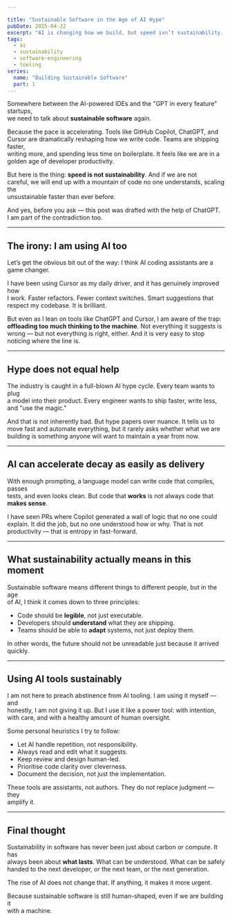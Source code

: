 ```yaml
---

title: "Sustainable Software in the Age of AI Hype"
pubDate: 2025-04-22
excerpt: "AI is changing how we build, but speed isn’t sustainability. If we’re not careful, we’ll automate our way into chaos — faster than ever before."
tags:
  - ai
  - sustainability
  - software-engineering
  - tooling
series:
  name: "Building Sustainable Software"
  part: 1
--- 
```


Somewhere between the AI-powered IDEs and the "GPT in every feature" startups,  
we need to talk about **sustainable software** again.

Because the pace is accelerating. Tools like GitHub Copilot, ChatGPT, and  
Cursor are dramatically reshaping how we write code. Teams are shipping faster,  
writing more, and spending less time on boilerplate. It feels like we are in a  
golden age of developer productivity.

But here is the thing: **speed is not sustainability**. And if we are not  
careful, we will end up with a mountain of code no one understands, scaling the  
unsustainable faster than ever before.

And yes, before you ask — this post was drafted with the help of ChatGPT.  
I am part of the contradiction too.

<!--more-->

---

## The irony: I am using AI too

Let’s get the obvious bit out of the way: I think AI coding assistants are a  
game changer.

I have been using Cursor as my daily driver, and it has genuinely improved how  
I work. Faster refactors. Fewer context switches. Smart suggestions that  
respect my codebase. It is brilliant.

But even as I lean on tools like ChatGPT and Cursor, I am aware of the trap:  
**offloading too much thinking to the machine**. Not everything it suggests is  
wrong — but not everything is right, either. And it is very easy to stop  
noticing where the line is.

---

## Hype does not equal help

The industry is caught in a full-blown AI hype cycle. Every team wants to plug  
a model into their product. Every engineer wants to ship faster, write less,  
and "use the magic."

And that is not inherently bad. But hype papers over nuance. It tells us to  
move fast and automate everything, but it rarely asks whether what we are  
building is something anyone will want to maintain a year from now.

---

## AI can accelerate decay as easily as delivery

With enough prompting, a language model can write code that compiles, passes  
tests, and even looks clean. But code that **works** is not always code that  
**makes sense**.

I have seen PRs where Copilot generated a wall of logic that no one could  
explain. It did the job, but no one understood how or why. That is not  
productivity — that is entropy in fast-forward.

---

## What sustainability actually means in this moment

Sustainable software means different things to different people, but in the age  
of AI, I think it comes down to three principles:

- Code should be **legible**, not just executable.  
- Developers should **understand** what they are shipping.  
- Teams should be able to **adapt** systems, not just deploy them.

In other words, the future should not be unreadable just because it arrived  
quickly.

---

## Using AI tools sustainably

I am not here to preach abstinence from AI tooling. I am using it myself — and  
honestly, I am not giving it up. But I use it like a power tool: with intention,  
with care, and with a healthy amount of human oversight.

Some personal heuristics I try to follow:

- Let AI handle repetition, not responsibility.  
- Always read and edit what it suggests.  
- Keep review and design human-led.  
- Prioritise code clarity over cleverness.  
- Document the decision, not just the implementation.

These tools are assistants, not authors. They do not replace judgment — they  
amplify it.

---

## Final thought

Sustainability in software has never been just about carbon or compute. It has  
always been about **what lasts**. What can be understood. What can be safely  
handed to the next developer, or the next team, or the next generation.

The rise of AI does not change that. If anything, it makes it more urgent.

Because sustainable software is still human-shaped, even if we are building it  
with a machine.
